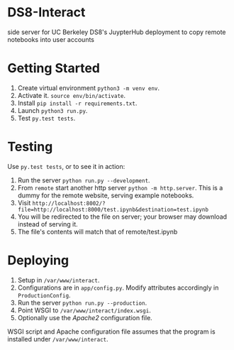 # DS8-Interact
side server for UC Berkeley DS8's JuypterHub deployment to copy remote notebooks 
into user accounts

# Getting Started

1. Create virtual environment `python3 -m venv env`.
2. Activate it. `source env/bin/activate`.
3. Install `pip install -r requirements.txt`.
4. Launch `python3 run.py`.
5. Test `py.test tests`.

# Testing

Use `py.test tests`, or to see it in action:
 
1. Run the server `python run.py --development`.
2. From `remote` start another http server `python -m http.server`. This is a 
dummy for the remote website, serving example notebooks.
3. Visit `http://localhost:8002/?file=http://localhost:8000/test.ipynb&destination=test.ipynb`
4. You will be redirected to the file on server; your browser may download 
instead of serving it.
5. The file's contents will match that of remote/test.ipynb

# Deploying

1. Setup in `/var/www/interact`.
2. Configurations are in `app/config.py`. Modify attributes accordingly in 
`ProductionConfig`.
3. Run the server `python run.py --production`.
4. Point WSGI to `/var/www/interact/index.wsgi`.
5. Optionally use the *Apache2* configuration file.

WSGI script and Apache configuration file assumes that the program is installed 
under `/var/www/interact`.